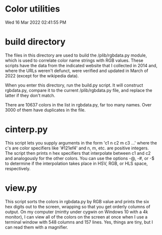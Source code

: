# Color utilities
Wed 16 Mar 2022 02:41:55 PM

# build directory

The files in this directory are used to build the /plib/rgbdata.py module,
which is used to correlate color name strings with RGB values.  These
scripts have the data from the indicated website that I collected in 2014
and, where the URLs weren't defunct, were verified and updated in March of
2022 (except for the wikipedia data).

When you enter this directory, run the build.py script.  It will construct
rgbdata.py, compare it to the current /plib/rgbdata.py file, and replace
the latter if they don't match.

There are 10637 colors in the list in rgbdata.py, far too many names.  Over
3000 of them have duplicates in the file.

# cinterp.py

This script lets you supply arguments in the form 'c1 n c2 m c3 ...' where the c's are color
specifiers like '#121ef4' and n, m, etc. are positive integers.  The script then prints n hex
specifiers that interpolate between c1 and c2 and analogously for the other colors.  You can use
the options -@, -#, or -$ to determine if the interpolation takes place in HSV, RGB, or HLS space,
respectively.

# view.py

This script sorts the colors in rgbdata.py by RGB value and prints the six
hex digits out to the screen, wrapping so that you get orderly columns of
output.  On my computer (mintty under cygwin on Windows 10 with a 4k
monitor), I can view all of the colors on the screen at once when I use a
terminal window with 548 columns and 157 lines.  Yes, things are tiny, but
I can read them with a magnifier.
